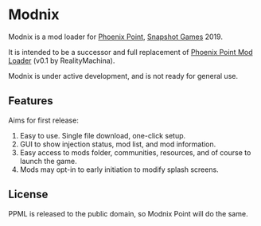 # Modnix

Modnix is a mod loader for [Phoenix Point](https://phoenixpoint.info/), [Snapshot Games](http://www.snapshotgames.com/) 2019.

It is intended to be a successor and full replacement of [Phoenix Point Mod Loader](https://github.com/RealityMachina/PhoenixPointModInjector/) (v0.1 by RealityMachina).

Modnix is under active development, and is not ready for general use.


## Features

Aims for first release:

1. Easy to use.  Single file download, one-click setup.
2. GUI to show injection status, mod list, and mod information.
3. Easy access to mods folder, communities, resources, and of course to launch the game.
4. Mods may opt-in to early initiation to modify splash screens.


## License

PPML is released to the public domain, so Modnix Point will do the same.